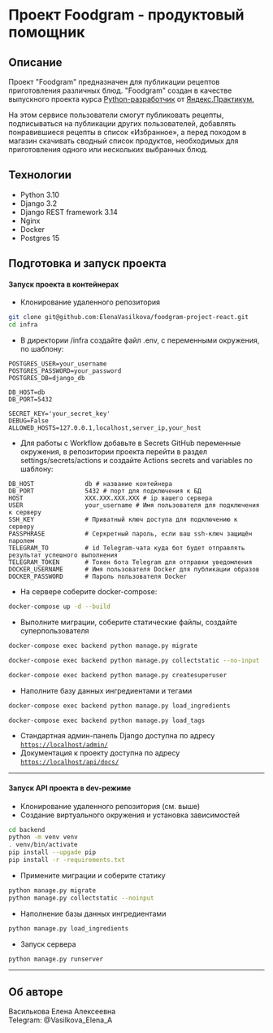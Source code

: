 # Проект Foodgram - продуктовый помощник

## Описание

Проект "Foodgram" предназначен для публикации рецептов приготовления различных блюд. "Foodgram" создан в качестве выпускного проекта курса [Python-разработчик](https://practicum.yandex.ru/backend-developer/) от [Яндекс.Практикум.](https://practicum.yandex.ru/)

На этом сервисе пользователи смогут публиковать рецепты, подписываться на публикации других пользователей, добавлять понравившиеся рецепты в список «Избранное», а перед походом в магазин скачивать сводный список продуктов, необходимых для приготовления одного или нескольких выбранных блюд.

## Технологии

- Python 3.10
- Django 3.2
- Django REST framework 3.14
- Nginx
- Docker
- Postgres 15

## Подготовка и запуск проекта
#### Запуск проекта в контейнерах

- Клонирование удаленного репозитория
```bash
git clone git@github.com:ElenaVasilkova/foodgram-project-react.git
cd infra
```
- В директории /infra создайте файл .env, с переменными окружения, по шаблону:
```
POSTGRES_USER=your_username
POSTGRES_PASSWORD=your_password
POSTGRES_DB=django_db

DB_HOST=db
DB_PORT=5432

SECRET_KEY='your_secret_key'
DEBUG=False
ALLOWED_HOSTS=127.0.0.1,localhost,server_ip,your_host
```
- Для работы с Workflow добавьте в Secrets GitHub переменные окружения, в репозитории проекта перейти в раздел settings/secrets/actions и создайте Actions secrets and variables по шаблону:
```
DB_HOST              db # название контейнера
DB_PORT              5432 # порт для подключения к БД 
HOST                 XXX.XXX.XXX.XXX # ip вашего сервера
USER                 your_username # Имя пользователя для подключения к серверу
SSH_KEY              # Приватный ключ доступа для подключению к серверу
PASSPHRASE           # Серкретный пароль, если ваш ssh-ключ защищён паролем
TELEGRAM_TO          # id Telegram-чата куда бот будет отправлять результат успешного выполнения
TELEGRAM_TOKEN       # Токен бота Telegram для отправки уведомления
DOCKER_USERNAME      # Имя пользователя Docker для публикации образов
DOCKER_PASSWORD      # Пароль пользователя Docker
```
- На сервере соберите docker-compose:
```bash
docker-compose up -d --build
```
- Выполните миграции, соберите статические файлы, создайте суперпользователя
```bash
docker-compose exec backend python manage.py migrate
```
```bash
docker-compose exec backend python manage.py collectstatic --no-input
```
```bash
docker-compose exec backend python manage.py createsuperuser
```
- Наполните базу данных ингредиентами и тегами
```bash
docker-compose exec backend python manage.py load_ingredients
```
```bash
docker-compose exec backend python manage.py load_tags
```

- Стандартная админ-панель Django доступна по адресу [`https://localhost/admin/`](https://localhost/admin/)
- Документация к проекту доступна по адресу [`https://localhost/api/docs/`](`https://localhost/api/docs/`)

---

#### Запуск API проекта в dev-режиме

- Клонирование удаленного репозитория (см. выше)
- Создание виртуального окружения и установка зависимостей
```bash
cd backend
python -m venv venv
. venv/bin/activate
pip install --upgade pip
pip install -r -requirements.txt
```
- Примените миграции и соберите статику
```bash
python manage.py migrate
python manage.py collectstatic --noinput
```
- Наполнение базы данных ингредиентами
```bash
python manage.py load_ingredients
```

- Запуск сервера
```bash
python manage.py runserver
```

---

## Об авторе

Василькова Елена Алексеевна   
Telegram: @Vasilkova_Elena_A
